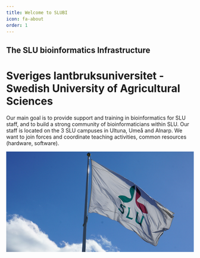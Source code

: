 ```yaml
---
title: Welcome to SLUBI
icon: fa-about
order: 1
---
```


## The SLU bioinformatics Infrastructure
# Sveriges lantbruksuniversitet - Swedish University of Agricultural Sciences

Our main goal is to provide support and training in bioinformatics for SLU staff, and to build a strong community of bioinformaticians within SLU.
Our staff is located on the 3 SLU campuses in Ultuna, Umeå and Alnarp.
We want to join forces and coordinate teaching activities, common resources (hardware, software).

![SLU_flag](assets/images/flagga.jpg)
